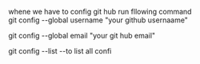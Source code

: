 whene we have to config git hub run fllowing command  
git config --global username "your github usernaame"



git config --global email "your git hub email"


git config --list   --to list all confi

